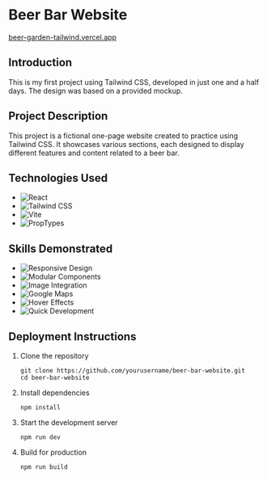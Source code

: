 # Beer Bar Website

<a href="beer-garden-tailwind.vercel.app">beer-garden-tailwind.vercel.app<a>

## Introduction

This is my first project using Tailwind CSS, developed in just one and a half days. The design was based on a provided mockup.

## Project Description

This project is a fictional one-page website created to practice using Tailwind CSS. It showcases various sections, each designed to display different features and content related to a beer bar.

## Technologies Used

- ![React](https://img.shields.io/badge/React-20232A?style=for-the-badge&logo=react&logoColor=61DAFB)
- ![Tailwind CSS](https://img.shields.io/badge/Tailwind_CSS-38B2AC?style=for-the-badge&logo=tailwind-css&logoColor=white)
- ![Vite](https://img.shields.io/badge/Vite-646CFF?style=for-the-badge&logo=vite&logoColor=white)
- ![PropTypes](https://img.shields.io/badge/PropTypes-282C34?style=for-the-badge&logo=react&logoColor=61DAFB)

## Skills Demonstrated

- ![Responsive Design](https://img.shields.io/badge/Responsive%20Design-4285F4?style=for-the-badge&logo=responsive-web-design&logoColor=white)
- ![Modular Components](https://img.shields.io/badge/Modular%20Components-61DAFB?style=for-the-badge&logo=react&logoColor=white)
- ![Image Integration](https://img.shields.io/badge/Image%20Integration-FB8C00?style=for-the-badge&logo=images&logoColor=white)
- ![Google Maps](https://img.shields.io/badge/Google%20Maps-34A853?style=for-the-badge&logo=google-maps&logoColor=white)
- ![Hover Effects](https://img.shields.io/badge/Hover%20Effects-000000?style=for-the-badge&logo=hover&logoColor=white)
- ![Quick Development](https://img.shields.io/badge/Quick%20Development-FF4081?style=for-the-badge&logo=speed&logoColor=white)

## Deployment Instructions

1. Clone the repository
   ```
   git clone https://github.com/yourusername/beer-bar-website.git
   cd beer-bar-website
   ```

2. Install dependencies
   ```
   npm install
   ```

3. Start the development server
   ```
   npm run dev
   ```

4. Build for production
   ```
   npm run build
   ```
